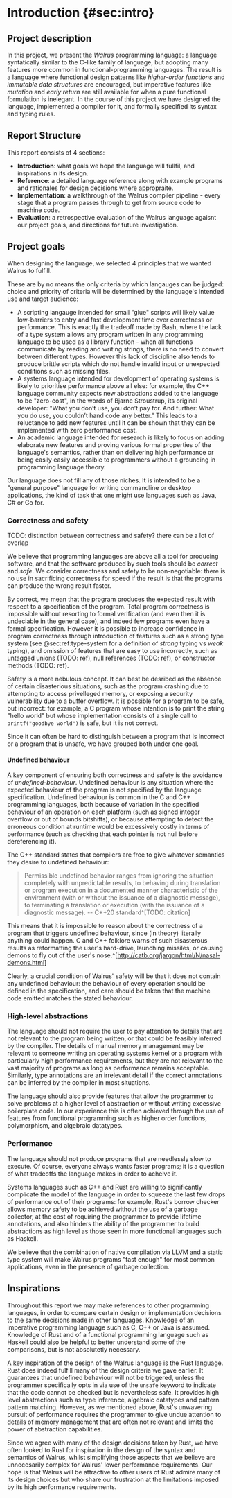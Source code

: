# Introduction {#sec:intro}

## Project description
In this project, we present the *Walrus* programming language: a language
syntatically similar to the C-like family of language, but adopting many
features more common in functional-programming languages. The result is a
language where functional design patterns like *higher-order functions* and
*immutable data structures* are encouraged, but imperative features like
*mutation* and *early return* are still available for when a pure functional
formulation is inelegant. In the course of this project we have designed the
language, implemented a compiler for it, and formally specified its syntax and
typing rules.

## Report Structure
This report consists of 4 sections:

* **Introduction**: what goals we hope the language will fullfil, and
  inspirations in its design.
* **Reference**: a detailed language reference along with example programs and
  rationales for design decisions where appropraite. 
* **Implementation**: a walkthrough of the Walrus compiler pipeline - every stage
  that a program passes through to get from source code to machine code.
* **Evaluation**: a retrospective evaluation of the Walrus language agaisnt our
  project goals, and directions for future investigation.

## Project goals
When designing the language, we selected 4 principles that we wanted Walrus to
fulfill.

These are by no means the only criteria by which langauges can be judged: choice
and priority of criteria will be determined by the language's intended use and
target audience:

* A scripting langauge intended for small "glue" scripts will likely value
  low-barriers to entry and fast development time over correctness or
  performance. This is exactly the tradeoff made by Bash, where the lack of a
  type system allows any program written in any programming language to be used
  as a library function - when all functions communicate by reading and writing
  strings, there is no need to convert between different types. However this
  lack of discipline also tends to produce brittle scripts which do not handle
  invalid input or unexpected conditions such as missing files.
* A systems language intended for development of operating systems
  is likely to prioritise performance above all else: for example, the C++
  language community expects new abstractions added to the language to be
  "zero-cost", in the words of Bjarne Stroustrup, its original developer: "What
  you don’t use, you don’t pay for. And further: What you do use, you couldn’t
  hand code any better." This leads to a reluctance to add new features until it
  can be shown that they can be implemented with zero performance cost.
* An academic language intended for research is likely to focus on adding
  elaborate new features and proving various formal properties of the language's
  semantics, rather than on delivering high performance or being easily easily
  accessible to programmers without a grounding in programming language theory.

Our language does not fill any of those niches. It is intended to be a "general
purpose" language for writing commandline or desktop applications, the kind of
task that one might use languages such as Java, C# or Go for.

### Correctness and safety
TODO: distinction between correctness and safety? there can be a lot of overlap

We believe that programming languages are above all a tool for producing
software, and that the software produced by such tools should be *correct* and
*safe*. We consider correctness and safety to be non-negotiable: there is no use
in sacrificing correctness for speed if the result is that the programs can
produce the wrong result faster.

By correct, we mean that the program produces the expected result with respect
to a specification of the program. Total program correctness is impossible
without resorting to formal verification (and even then it is undeciable in the
general case), and indeed few programs even have a formal specification. However
it is possible to increase confidence in program correctness through
introduction of features such as a strong type system (see @sec:ref:type-system
for a definition of *strong* typing vs *weak* typing), and omission of features
that are easy to use incorrectly, such as untagged unions (TODO: ref), null
references (TODO: ref), or constructor methods (TODO: ref).

Safety is a more nebulous concept. It can best be desribed as the absence of
certain disasterious situations, such as the program crashing due to attempting
to access privelleged memory, or exposing a security vulnerability due to a
buffer overflow. It is possible for a program to be safe, but incorrect: for
example, a C program whose intention is to print the string "hello world" but
whose implementation consists of a single call to `printf("goodbye world")` is
safe, but it is not correct.

Since it can often be hard to distinguish between a program that is incorrect or
a program that is unsafe, we have grouped both under one goal.

#### Undefined behaviour
A key component of ensuring both correctness and safety is the avoidance of
*undefined-behaviour*. Undefined behaviour is any situation where the expected
behaviour of the program is not specified by the language specification.
Undefined behaviour is common in the C and C++ programming languages, both
because of variation in the specified behaviour of an operation on each platform
(such as signed integer overflow or out of bounds bitshifts), or because
attempting to detect the erroneous condition at runtime would be excessively
costly in terms of performance (such as checking that each pointer is not null
before dereferencing it). 

The C++ standard states that compilers are free to give whatever
semantics they desire to undefined behaviour:

> Permissible undefined behavior ranges from ignoring the situation completely
> with unpredictable results, to behaving during translation or program
> execution in a documented manner characteristic of the environment (with or
> without the issuance of a diagnostic message), to terminating a translation or
> execution (with the issuance of a diagnostic message).
> -- C++20 standard^[TODO: citation]

This means that it is impossible to reason about the correctness of a program
that triggers undefined behaviour, since (in theory) literally anything could
happen. C and C++ folklore warns of such disasterous results as reformatting the
user's hard-drive, launching missiles, or causing demons to fly out of the
user's nose.^[http://catb.org/jargon/html/N/nasal-demons.html]

Clearly, a crucial condition of Walrus' safety will be that it does not contain
any undefined behaviour: the behaviour of every operation should be defined in
the specification, and care should be taken that the machine code emitted
matches the stated behaviour.

### High-level abstractions
The language should not require the user to pay attention to details that are
not relevant to the program being written, or that could be feasibly inferred by
the compiler. The details of manual memory management may be relevant to someone
writing an operating systems kernel or a program with particularly high
performance requirements, but they are not relevant to the vast majority of
programs as long as performance remains acceptable. Similarly, type annotations
are an irrelevant detail if the correct annotations can be inferred by the
compiler in most situations.

The language should also provide features that allow the programmer to solve
problems at a higher level of abstraction or without writing excessive
boilerplate code. In our experience this is often achieved through the use of
features from functional programming such as higher order functions,
polymorphism, and algebraic datatypes.

### Performance
The language should not produce programs that are needlessly slow to execute. Of
course, everyone always wants faster programs; it is a question of what
tradeoffs the language makes in order to acheive it.

Systems languages such as C++ and Rust are willing to significantly complicate
the model of the language in order to squeeze the last few drops of performance
out of their programs: for example, Rust's borrow checker allows memory safety
to be achieved without the use of a garbage collector, at the cost of requiring
the programmer to provide lifetime annotations, and also hinders the ability of
the programmer to build abstractions as high level as those seen in more
functional languages such as Haskell.

We believe that the combination of native compilation via LLVM and a static type
system will make Walrus programs "fast enough" for most common applications,
even in the presence of garbage collection.

## Inspirations
Throughout this report we may make references to other programming languages, in
order to compare certain design or implementation decisions to the same
decisions made in other languages. Knowledge of an imperative programming
language such as C, C++ or Java is assumed. Knowledge of Rust and of a
functional programming language such as Haskell could also be helpful to better
understand some of the comparisons, but is not absolutetly necessary.

A key inspiration of the design of the Walrus language is the Rust language.
Rust does indeed fulfill many of the design criteria we gave earlier. It
guarantees that undefined behaviour will not be triggered, unless the programmer
specifically opts in via use of the `unsafe` keyword to indicate that the code
cannot be checked but is nevertheless safe. It provides high level abstractions
such as type inference, algebraic datatypes and pattern pattern matching.
However, as we mentioned above, Rust's unwavering pursuit of performance
requires the programmer to give undue attention to details of memory management
that are often not relevant and limits the power of abstraction capabilities. 

Since we agree with many of the design decisions taken by Rust, we have often
looked to Rust for inspiration in the design of the syntax and semantics of
Walrus, whilst simplifying those aspects that we believe are unnecesarily
complex for Walrus' lower performance requirements. Our hope is that Walrus will
be attractive to other users of Rust admire many of its design choices but who
share our frustration at the limitations imposed by its high performance
requirements.
